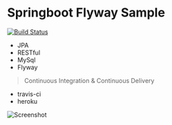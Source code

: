 # Springboot Flyway Sample  #

[![Build Status](https://travis-ci.org/dihardmg/flyway-springboot.svg?branch=master)](https://travis-ci.org/dihardmg/flyway-springboot)
 - JPA
 - RESTful
 - MySql
 - Flyway

> Continuous Integration & Continuous Delivery
  - travis-ci
  - heroku

 ![Screenshot](https://image.prntscr.com/image/2lFlGQiPQWW143Dr0gBafQ.png)
